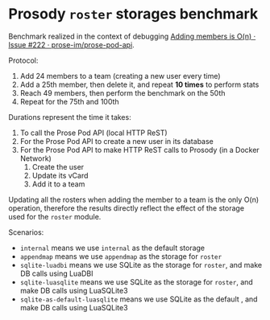 # Prosody `roster` storages benchmark

Benchmark realized in the context of debugging
[Adding members is O(n) · Issue #222 · prose-im/prose-pod-api][#222].

[#222]: https://github.com/prose-im/prose-pod-api/issues/222

Protocol:

1. Add 24 members to a team (creating a new user every time)
2. Add a 25th member, then delete it, and repeat **10 times** to perform stats
3. Reach 49 members, then perform the benchmark on the 50th
4. Repeat for the 75th and 100th

Durations represent the time it takes:

1. To call the Prose Pod API (local HTTP ReST)
2. For the Prose Pod API to create a new user in its database
3. For the Prose Pod API to make HTTP ReST calls to Prosody (in a Docker Network)
   1. Create the user
   2. Update its vCard
   3. Add it to a team

Updating all the rosters when adding the member to a team is the only O(n) operation, therefore
the results directly reflect the effect of the storage used for the `roster` module.

Scenarios:

- `internal` means we use `internal` as the default storage
- `appendmap` means we use `appendmap` as the storage for `roster`
- `sqlite-luadbi` means we use SQLite as the storage for `roster`, and make DB calls using
  LuaDBI
- `sqlite-luasqlite` means we use SQLite as the storage for `roster`, and make DB calls using
  LuaSQLite3
- `sqlite-as-default-luasqlite` means we use SQLite as the default , and make DB calls using
  LuaSQLite3
